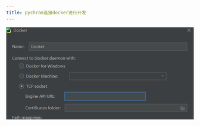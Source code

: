 ```yaml
---
title: pychram连接docker进行开发
---
```


![image-20210617170816622](pytcharm_connect_docker/image-20210617170816622.png)

